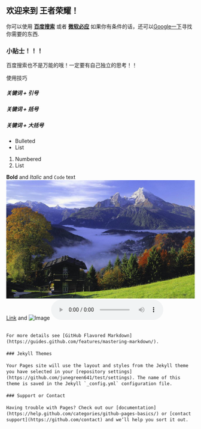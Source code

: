 ## 欢迎来到 王者荣耀！

你可以使用 **[百度搜索](https://baidu.com/)**  或者 **[微软必应](https://cn.bing.com/)** 如果你有条件的话，还可以[Google一下](https://google.cn)寻找你需要的东西.


### 小贴士！！！

百度搜索也不是万能的哦！一定要有自己独立的思考！！

使用技巧

##### 关键词 + 引号
##### 关键词 + 括号
##### 关键词 + 大括号

- Bulleted
- List

1. Numbered
2. List

**Bold** and _Italic_ and `Code` text
![Image](https://github.com/junegreen641/webdesign/blob/master/timg.jpg)
[Link](url) and ![Image](src)
<audio controls>
   <source src="horse.ogg" type="audio/ogg">
   <source src="horse.mp3" type="audio/mpeg">
 Your browser does not support the audio element.
</audio> 
```

For more details see [GitHub Flavored Markdown](https://guides.github.com/features/mastering-markdown/).

### Jekyll Themes

Your Pages site will use the layout and styles from the Jekyll theme you have selected in your [repository settings](https://github.com/junegreen641/test/settings). The name of this theme is saved in the Jekyll `_config.yml` configuration file.

### Support or Contact

Having trouble with Pages? Check out our [documentation](https://help.github.com/categories/github-pages-basics/) or [contact support](https://github.com/contact) and we’ll help you sort it out.
